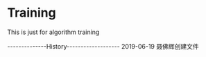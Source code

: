 # Training
This is just for algorithm training

--------------History-------------------
2019-06-19 聂佛辉创建文件
